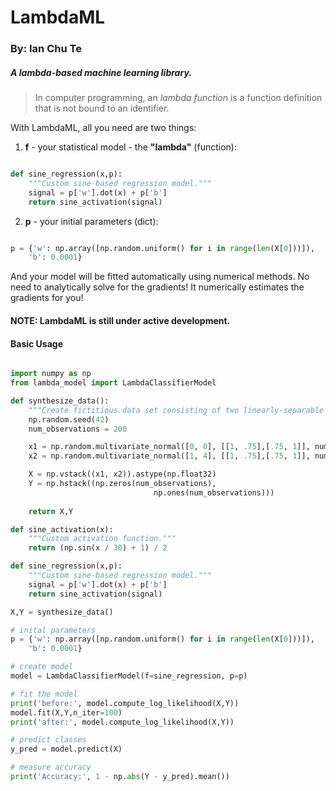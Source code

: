 # LambdaML
### By: Ian Chu Te

##### A lambda-based machine learning library.

> In computer programming, an *lambda function* is a function definition that is not bound to an identifier.

With LambdaML, all you need are two things:

1. **f** - your statistical model - the **"lambda"** (function):

```python

def sine_regression(x,p):
    """Custom sine-based regression model."""
    signal = p['w'].dot(x) + p['b']
    return sine_activation(signal)

```

2. **p** - your initial parameters (dict):

```python

p = {'w': np.array([np.random.uniform() for i in range(len(X[0]))]),
    'b': 0.0001}

```

And your model will be fitted automatically using numerical methods.
No need to analytically solve for the gradients!
It numerically estimates the gradients for you!

#### NOTE: LambdaML is still under active development.

#### Basic Usage

```python

import numpy as np
from lambda_model import LambdaClassifierModel

def synthesize_data():
    """Create fictitious data set consisting of two linearly-separable clusters"""
    np.random.seed(42)
    num_observations = 200

    x1 = np.random.multivariate_normal([0, 0], [[1, .75],[.75, 1]], num_observations)
    x2 = np.random.multivariate_normal([1, 4], [[1, .75],[.75, 1]], num_observations)

    X = np.vstack((x1, x2)).astype(np.float32)
    Y = np.hstack((np.zeros(num_observations),
                                np.ones(num_observations)))
    
    return X,Y

def sine_activation(x):
    """Custom activation function."""
    return (np.sin(x / 30) + 1) / 2

def sine_regression(x,p):
    """Custom sine-based regression model."""
    signal = p['w'].dot(x) + p['b']
    return sine_activation(signal)

X,Y = synthesize_data()

# inital parameters
p = {'w': np.array([np.random.uniform() for i in range(len(X[0]))]),
    'b': 0.0001}

# create model
model = LambdaClassifierModel(f=sine_regression, p=p)

# fit the model
print('before:', model.compute_log_likelihood(X,Y))
model.fit(X,Y,n_iter=100)
print('after:', model.compute_log_likelihood(X,Y))

# predict classes
y_pred = model.predict(X)

# measure accuracy
print('Accuracy:', 1 - np.abs(Y - y_pred).mean())


```